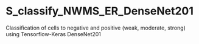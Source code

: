 # S_classify_NWMS_ER_DenseNet201
Classification of cells to negative and positive (weak, moderate, strong) using Tensorflow-Keras DenseNet201
